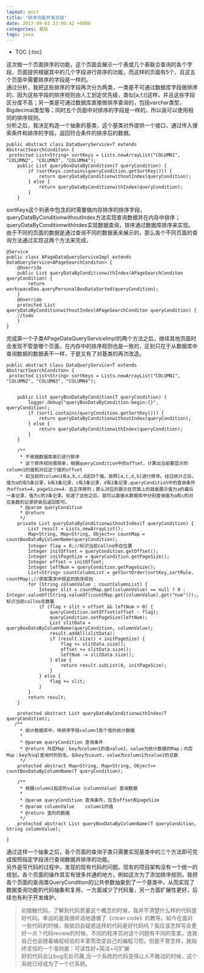 ```yaml
---
layout: post
title: "排序功能开发总结"
date: 2017-09-03 23:00:42 +0800
categories: 基础
tags: java
---
```


* TOC
{:toc}

这次做一个页面排序的功能，这个页面会展示一个表或几个表联合查询的各个字段，页面提供根据其中的几个字段进行排序的功能，而这样的页面有5个，且这五个页面中需要排序的字段是一样的。  
通过分析，我把这些排序的字段再次分为两类，一类是不可通过数据库字段做排序的，因为这些字段的排序规则由人工划定优先级，类似[a,f,t]这样，并且这些字段区分度不高；另一类是可通过数据库直接做排序查询的，包括varchar类型，Bigdecimal类型等；同时五个页面中对排序的字段是一样的，所以我可以使用相同的排序规则。   
分析之后，我决定构造一个抽象的基类，这个基类对外提供一个接口，通过传入搜索条件和排序的字段，返回符合条件的排序后的数据。  

~~~
public abstract class DataQueryService<T extends AbstractSearchConditon> {  
 protected List<String> sortKeys = Lists.newArrayList("COLUMN1", "COLUMN2", "COLUMN3", "COLUMN4");
    public List queryBoxDataByCondition(T queryCondition) {
        if (sortKeys.contains(queryCondition.getSortKey())) {
            return queryDataByConditionwithoutIndex(queryCondition);
        } else {
            return queryDataByConditionwithIndex(queryCondition);
        }
    }
~~~
 
sortKeys这个列表中包含的时需要做内存排序的排序字段，queryDataByConditionwithoutIndex方法实现查询数据并在内存中排序；queryDataByConditionwithIndex实现数据查询，排序通过数据库排序来实现。由于不同的页面的数据是通过查询不同的数据表来展示的，那么各个不同页面的查询方法通过实现这两个方法来完成。  

~~~
@Service
public class APageDataQueryServiceImpl extends DataQueryService<APageSearchConditon> {
    @Override
    public List queryDataByConditionwithIndex(APageSearchConditon queryCondition) {
        return workspaceDao.queryPersonalBoxDataSorted(queryCondition);
    }
    @Override
    protected List queryDataByConditionwithoutIndex(APageSearchConditon queryCondition) {
    //todo
    }
}
~~~

完成第一个子类APageDataQueryServiceImpl的两个方法之后，继续其他页面时会发现不管是哪个页面，在内存中的排序规则也是一致的，区别只在于从数据库中查询数据的数据表不一样，于是又有了对基类的再次改造。

~~~
public abstract class DataQueryService<T extends AbstractSearchConditon> {
 protected List<String> sortKeys = Lists.newArrayList("COLUMN1", "COLUMN2", "COLUMN3", "COLUMN4");


    public List queryBoxDataByCondition(T queryCondition) {
        logger.debug("queryBoxDataByCondition-begin:{}", queryCondition);
        if (sort1.contains(queryCondition.getSortKey())) {
            return queryDataByConditionwithoutIndex(queryCondition);
        } else {
            return queryDataByConditionwithIndex(queryCondition);
        }
    }

    /**
     * 不根据数据库索引进行排序
     * 这个排序规则很简单，根据queryCondition中的offset，计算出当前要显示的column1的值和对应这个值的offset
     * 如当前的column1有a,b,c,d这四个值，按照[a,c,d,b]进行排序。经过统计之后，值为a的有5条记录，b有3条记录，c有3条记录，d有2条记录.queryCondition中的查询条件为offset=4，pageSize=4，且正序排列；那么对应的展示在页面上的就是展示值为a的最后一条记录，值为c的3条记录。知道了这些之后，就可以直接从数据库中分别查询值为a和c的对应条数的记录拼装后返回即可。
     * @param queryCondition
     * @return
     */
    private List queryDataByConditionwithoutIndex(T queryCondition) {
        List result = Lists.newArrayList();
        Map<String, Map<String, Object>> countMap = countBoxDataByColumnName(queryCondition);
        Integer flag = 0;//标识当前callno所在位置
        Integer initOffset = queryCondition.getOffset();
        Integer initPageSize = queryCondition.getPageSize();
        Integer offset = initOffset;
        Integer leftNum = queryCondition.getPageSize();
        List<String> countColumnList = getSortOrder(sortKey,sortRule, countMap);//获取需求中规定的排序规则
        for (String columnValue : countColumnList) {
            Integer slit = countMap.get(columnValue) == null ? 0 : Integer.valueOf(String.valueOf(countMap.get(columnValue).get("num")));//标识当前callno总数量
            if (flag + slit > offset && leftNum > 0) {
                queryCondition.setOffset(offset - flag);
                queryCondition.setPageSize(leftNum);
                List slitData = queryBoxDataByColumnName(queryCondition, columnValue);
                result.addAll(slitData);
                if (result.size() < initPageSize) {
                    flag += slitData.size();
                    offset += slitData.size();
                    leftNum -= slitData.size();
                } else {
                    return result.subList(0, initPageSize);
                }
            } else {
                flag += slit;
            }
        }
        return result;
    }

    protected abstract List queryDataByConditionwithIndex(T queryCondition);
   /**
     * 统计数据库中，待排序字段column1各个值的统计数据
     *
     * @param queryCondition 查询条件
     * @return 外层Map：key为column1的值value1，value为统计数据的Map；内层Map：key为sql查询时的别名，如key为count，value为column1为value1的总数
     */
    protected abstract Map<String, Map<String, Object>> countBoxDataByColumnName(T queryCondition);

    /**
     * 根据column1指定的value（columnValue）查询数据
     *
     * @param queryCondition 查询条件，包含offset和pageSize
     * @param columnValue    column1的值
     * @return 查的的数据
     */
    protected abstract List queryBoxDataByColumnName(T queryCondition, String columnValue);

}

~~~

通过这样一个抽象之后，各个页面的查询子类只需要实现基类中的三个方法即可完成按照指定字段进行查询数据并排序的功能。  
另外是写代码的过程中，发现的现有代码的问题。现有的项目架构没有一个统一的规划，各个页面的操作其实有很多共通的地方，例如这次为了添加排序规则，我把各个页面的查询类QueryCondition的公共参数抽象到了一个基类中，从而实现了数据查询功能的代码抽象和复用，一方面减少了代码量，另一方面扩展性更好，后续也有利于开发维护。    

>初接触代码，了解到代码质量这个概念的时候，我并不清楚什么样的代码是好代码。幸运的是我很听话地遵循了《clean code》的教导。如今在面对一些代码的时候，我依旧会疑惑这样的代码是好代码吗？我应该怎样写会更好一点？代码review的时候，不同的程序员对这个问题有不同的答案，连我自己也会随着编程经验的丰富而改变自己的编程习惯。但是不管怎样，我始终坚信的一个准则是：可读性好+简洁+可扩展  
>好的代码会让bug无处可藏,当一个系统的代码变得让人不敢动的时候，这个系统已经成为了一个烂系统。
